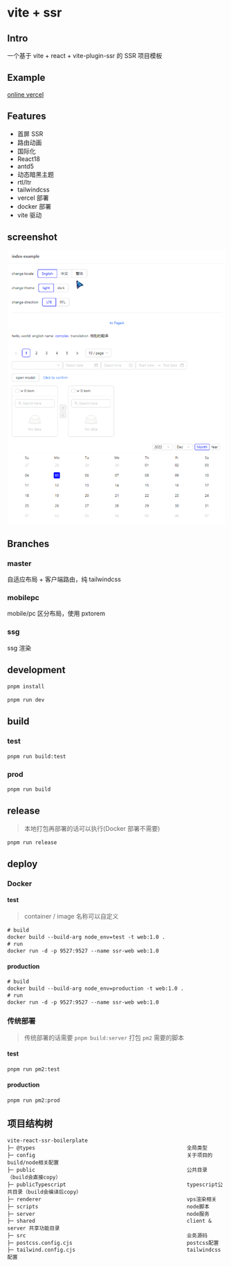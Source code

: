 # vite + ssr

## Intro

一个基于 vite + react + vite-plugin-ssr 的 SSR 项目模板

## Example

[online vercel](https://vite-react-ssr-boilerplate-hemengke1997.vercel.app/)

## Features

- 首屏 SSR
- 路由动画
- 国际化
- React18
- antd5
- 动态暗黑主题
- rtl/ltr
- tailwindcss
- vercel 部署
- docker 部署
- vite 驱动

## screenshot

<img src="./screenshots/ts.gif" />

## Branches

### master

自适应布局 + 客户端路由，纯 tailwindcss

### mobilepc

mobile/pc 区分布局，使用 pxtorem

### ssg

ssg 渲染

## development

```bash
pnpm install
```

```bash
pnpm run dev
```

## build

### test

```bash
pnpm run build:test
```

### prod

```bash
pnpm run build
```

## release

> 本地打包再部署的话可以执行(Docker 部署不需要)

```bash
pnpm run release
```

## deploy

### Docker

#### test

> container / image 名称可以自定义

```shell
# build
docker build --build-arg node_env=test -t web:1.0 .
# run
docker run -d -p 9527:9527 --name ssr-web web:1.0
```

#### production

```shell
# build
docker build --build-arg node_env=production -t web:1.0 .
# run
docker run -d -p 9527:9527 --name ssr-web web:1.0
```

### 传统部署

> 传统部署的话需要 `pnpm build:server` 打包 `pm2` 需要的脚本

#### test

```bash
pnpm run pm2:test
```

#### production

```bash
pnpm run pm2:prod
```

## 项目结构树

```
vite-react-ssr-boilerplate
├─ @types                                                 全局类型
├─ config                                                 关于项目的build/node相关配置
├─ public                                                 公共目录（build会直接copy）
├─ publicTypescript                                       typescript公共目录（build会编译后copy）
├─ renderer                                               vps渲染相关
├─ scripts                                                node脚本
├─ server                                                 node服务
├─ shared                                                 client & server 共享功能目录
├─ src                                                    业务源码
├─ postcss.config.cjs                                     postcss配置
├─ tailwind.config.cjs                                    tailwindcss配置
```
